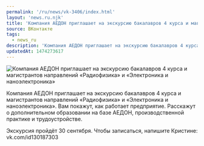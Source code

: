 ```yaml
---
permalink: '/ru/news/vk-3406/index.html'
layout: 'news.ru.njk'
title: 'Компания АЕДОН приглашает на экскурсию бакалавров 4 курса и магистрантов направлений «Радиофизика» и «Электроника и наноэлектроника»'
source: ВКонтакте
tags:
  - news_ru
description: 'Компания АЕДОН приглашает на экскурсию бакалавров 4 курса и магистрантов направлений «Радиофизика» и «Электроника и наноэлектроника»'
updatedAt: 1474273617
---
```

![Компания АЕДОН приглашает на экскурсию бакалавров 4 курса и магистрантов направлений «Радиофизика» и «Электроника и наноэлектроника»](https://sun9-6.userapi.com/impf/c636931/v636931484/175df/Kam033_iyz4.jpg?size=1000x670&quality=96&proxy=1&sign=c93b81c2577b8260f14e02d7951891fb&c_uniq_tag=AG9N2Pba0L6Py8ndp1mcJtq1-GzgKXEYXOlahknGs4c&type=album)

Компания АЕДОН приглашает на экскурсию бакалавров 4 курса и магистрантов направлений «Радиофизика» и «Электроника и наноэлектроника». Вам покажут, как работает предприятие. Расскажут о дополнительном образовании на базе АЕДОН, производственной практике и трудоустройстве.

Экскурсия пройдёт 30 сентября.
Чтобы записаться, напишите Кристине: vk.com/id130187303
